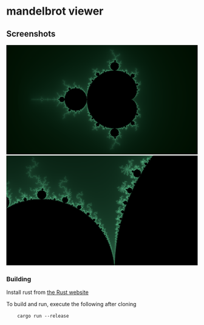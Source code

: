 # mandelbrot viewer

## Screenshots
![full](screenshots/full.png)
![valley](screenshots/valley.png)

### Building
Install rust from [the Rust website](https://www.rust-lang.org/)

To build and run, execute the following after cloning

```
    cargo run --release
```
